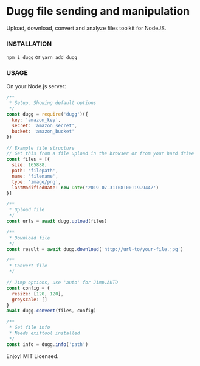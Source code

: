 # Dugg file sending and manipulation

Upload, download, convert and analyze files toolkit for NodeJS.

### INSTALLATION
```npm i dugg``` or ```yarn add dugg```

### USAGE
On your Node.js server:
```javascript
/**
 * Setup. Showing default options
 */
const dugg = require('dugg')({
  key: 'amazon_key',
  secret: 'amazon_secret',
  bucket: 'amazon_bucket'
})

// Example file structure
// Get this from a file upload in the browser or from your hard drive
const files = [{
  size: 165888,
  path: 'filepath',
  name: 'filename',
  type: 'image/png',
  lastModifiedDate: new Date('2019-07-31T08:00:19.944Z')
}]

/**
 * Upload file
 */
const urls = await dugg.upload(files)

/**
 * Download file
 */
const result = await dugg.download('http://url-to/your-file.jpg')

/**
 * Convert file
 */

// Jimp options, use 'auto' for Jimp.AUTO
const config = {
  resize: [120, 120],
  greyscale: []
}
await dugg.convert(files, config)

/**
 * Get file info
 * Needs exiftool installed
 */
const info = dugg.info('path')
```
Enjoy! MIT Licensed.
